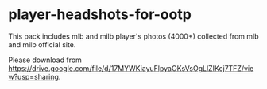 # player-headshots-for-ootp
This pack includes mlb and milb player's photos (4000+) collected from mlb and milb official site.

Please download from https://drive.google.com/file/d/17MYWKiayuFlpyaOKsVsOgLlZIKcj7TFZ/view?usp=sharing.
